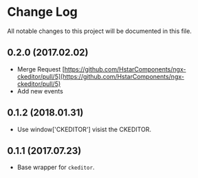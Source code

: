 # Change Log

All notable changes to this project will be documented in this file.

## 0.2.0 (2017.02.02)

- Merge Request [https://github.com/HstarComponents/ngx-ckeditor/pull/5](https://github.com/HstarComponents/ngx-ckeditor/pull/5)
- Add new events

## 0.1.2 (2018.01.31)

- Use window['CKEDITOR'] visist the CKEDITOR.

## 0.1.1 (2017.07.23)

- Base wrapper for `ckeditor`.
